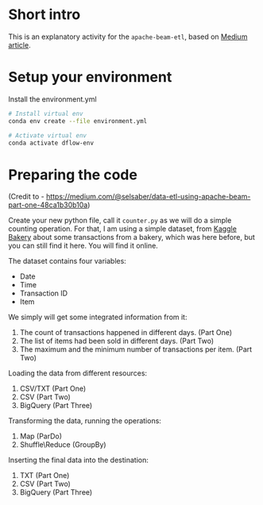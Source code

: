 # Short intro

This is an explanatory activity for the `apache-beam-etl`, based on [Medium article](https://medium.com/@selsaber/data-etl-using-apache-beam-part-one-48ca1b30b10a).

# Setup your environment

Install the environment.yml
```bash
# Install virtual env
conda env create --file environment.yml

# Activate virtual env
conda activate dflow-env
```

# Preparing the code
(Credit to - https://medium.com/@selsaber/data-etl-using-apache-beam-part-one-48ca1b30b10a)

Create your new python file, call it `counter.py` as we will do a simple counting operation. For that, I am using a simple dataset, from [Kaggle Bakery](https://www.kaggle.com/sulmansarwar/transactions-from-a-bakery) about some transactions from a bakery, which was here before, but you can still find it here. You will find it online.

The dataset contains four variables:

- Date
- Time
- Transaction ID
- Item

We simply will get some integrated information from it:

1. The count of transactions happened in different days. (Part One)
2. The list of items had been sold in different days. (Part Two)
3. The maximum and the minimum number of transactions per item. (Part Two)

Loading the data from different resources:

1. CSV/TXT (Part One)
2. CSV (Part Two)
3. BigQuery (Part Three)

Transforming the data, running the operations:

1. Map (ParDo)
2. Shuffle\Reduce (GroupBy)

Inserting the final data into the destination:

1. TXT (Part One)
2. CSV (Part Two)
3. BigQuery (Part Three)